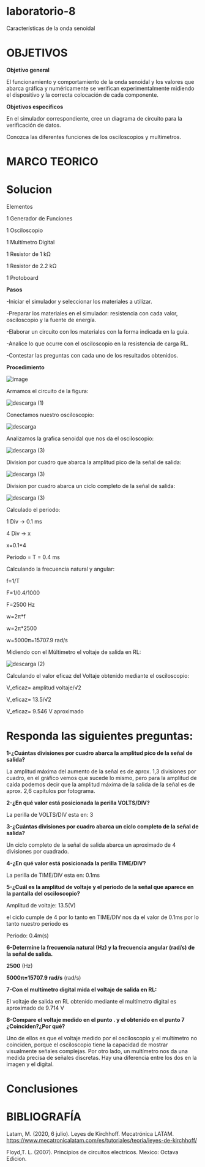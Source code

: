 # laboratorio-8
Características de la onda senoidal
# OBJETIVOS

**Objetivo general**

El funcionamiento y comportamiento de la onda senoidal y los valores que abarca gráfica y numéricamente se verifican experimentalmente midiendo el dispositivo y la correcta colocación de cada componente.

**Objetivos específicos**

En el simulador correspondiente, cree un diagrama de circuito para la verificación de datos. 

Conozca las diferentes funciones de los osciloscopios y multímetros.

# MARCO TEORICO



# Solucion

 Elementos
 
1 Generador de Funciones

1 Osciloscopio

1 Multímetro Digital

1 Resistor de 1 kΩ

1 Resistor de 2.2 kΩ

1 Protoboard

**Pasos**

-Iniciar el simulador y seleccionar los materiales a utilizar.

-Preparar los materiales en el simulador: resistencia con cada valor, osciloscopio y la fuente de energía.

-Elaborar un circuito con los materiales con la forma indicada en la guía.

-Analice lo que ocurre con el osciloscopio en la resistencia de carga RL.

-Contestar las preguntas con cada uno de los resultados obtenidos.

**Procedimiento**

![image](https://user-images.githubusercontent.com/116819463/219545158-02fc991c-bb87-4303-8a90-0228f3711b8f.png)

Armamos el circuito de la figura:

![descarga (1)](https://user-images.githubusercontent.com/116819463/219545306-50dca567-8d3b-40f8-ab4b-bb229716aa15.png)

Conectamos nuestro osciloscopio:

![descarga](https://user-images.githubusercontent.com/116819463/219545550-a903e027-307a-4ec5-b724-0cc1ed0b7a59.png)

Analizamos la grafica senoidal que nos da el osciloscopio:

![descarga (3)](https://user-images.githubusercontent.com/116819463/219545472-58c90532-4363-4ca6-8820-7a5dbfb3bc27.png)

Division por cuadro que abarca la amplitud pico de la señal de salida:

![descarga (3)](https://user-images.githubusercontent.com/116819463/219546080-7f950197-84c7-462a-a93c-5e69cd22886c.png)

Division por cuadro abarca un ciclo completo de la señal de salida:

![descarga (3)](https://user-images.githubusercontent.com/116819463/219546370-149332f3-0769-4854-9140-18d741fe10ee.png)

Calculado el periodo:

1 Div -> 0.1 ms

4 Div -> x

x=0.1*4

Periodo = T = 0.4 ms

Calculando la frecuencia natural y angular:

f=1/T

F=1/0.4/1000

F=2500 Hz

w=2π*f

w=2π*2500

w=5000π=15707.9 rad/s

Midiendo con el Múltimetro el voltaje de salida en RL:

![descarga (2)](https://user-images.githubusercontent.com/116819463/219546479-ea8d4663-c6df-4186-b102-7efda97970fe.png)

Calculando el valor eficaz del Voltaje obtenido mediante el osciloscopio:

V_eficaz= amplitud voltaje/√2

V_eficaz= 13.5/√2

V_eficaz= 9.546 V aproximado

# Responda las siguientes preguntas:

**1-¿Cuántas divisiones por cuadro abarca la amplitud pico de la señal de salida?**

La amplitud máxima del aumento de la señal es de aprox. 1,3 divisiones por cuadro, en el gráfico vemos que sucede lo mismo, pero para la amplitud de caída podemos decir que la amplitud máxima de la salida de la señal es de aprox. 2,6 capítulos por fotograma.

**2-¿En qué valor está posicionada la perilla VOLTS/DIV?**

La perilla de VOLTS/DIV esta en: 3

**3-¿Cuántas divisiones por cuadro abarca un ciclo completo de la señal de salida?**

Un ciclo completo de la señal de salida abarca un aproximado de 4 divisiones por cuadrado.

**4-¿En qué valor está posicionada la perilla TIME/DIV?**

La perilla de TIME/DIV esta en: 0.1ms

**5-¿Cuál es la amplitud de voltaje y el periodo de la señal que aparece en la pantalla del osciloscopio?**

Amplitud de voltaje: 13.5(V)

el ciclo cumple de 4 por lo tanto en TIME/DIV nos da el valor de 0.1ms por lo tanto nuestro periodo es

Periodo: 0.4m(s)

**6-Determine la frecuencia natural (Hz) y la frecuencia angular (rad/s) de la señal de salida.**

**2500** (Hz)

**5000π=15707.9 rad/s** (rad/s)

**7-Con el multímetro digital mida el voltaje de salida en RL:** 

El voltaje de salida en RL obtenido mediante el multímetro digital es aproximado de 9.714 V

**8-Compare el voltaje medido en el punto . y el obtenido en el punto 7 ¿Coinciden?¿Por qué?**

Uno de ellos es que el voltaje medido por el osciloscopio y el multímetro no coinciden, porque el osciloscopio tiene la capacidad de mostrar visualmente señales complejas. Por otro lado, un multímetro nos da una medida precisa de señales discretas. Hay una diferencia entre los dos en la imagen y el digital.

# Conclusiones

# BIBLIOGRAFÍA

Latam, M. (2020, 6 julio). Leyes de Kirchhoff. Mecatrónica LATAM. https://www.mecatronicalatam.com/es/tutoriales/teoria/leyes-de-kirchhoff/

Floyd,T. L. (2007). Principios de circuitos electricos. Mexico: Octava Edicion.
